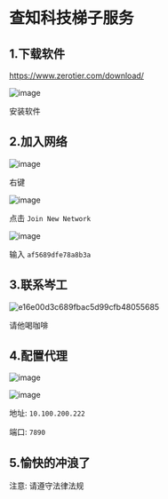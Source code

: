 # 查知科技梯子服务

## 1.下载软件




https://www.zerotier.com/download/


![image](https://github.com/user-attachments/assets/ea8ef4d3-f14d-4fca-9d9d-e9964d31d0eb)


安装软件


## 2.加入网络


![image](https://github.com/user-attachments/assets/b655d5b8-089d-4de0-a7b6-1c8349d6573f)


右键

![image](https://github.com/user-attachments/assets/09e32e8e-c537-46b5-ad5d-c331766132ff)


点击 `Join New Network`


![image](https://github.com/user-attachments/assets/099bfba4-acff-4000-9ab6-961c70e7e111)

输入 `af5689dfe78a8b3a`

## 3.联系岑工


![e16e00d3c689fbac5d99cfb48055685](https://github.com/user-attachments/assets/6b9946ee-add1-410c-b609-a7354efdfaaa)

请他喝咖啡



## 4.配置代理

![image](https://github.com/user-attachments/assets/8bdf6d0f-5c9f-48b4-9a36-7363ae8596ea)


![image](https://github.com/user-attachments/assets/fdd8875c-5e0e-4fe8-b8d6-665ae437113c)


地址: `10.100.200.222`

端口: `7890`


## 5.愉快的冲浪了

注意: 请遵守法律法规
